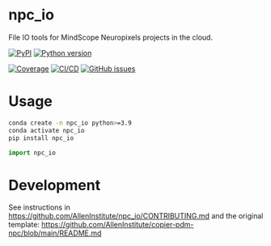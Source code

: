 # npc_io

File IO tools for MindScope Neuropixels projects in the cloud.

[![PyPI](https://img.shields.io/pypi/v/npc_io.svg?label=PyPI&color=blue)](https://pypi.org/project/npc_io/)
[![Python version](https://img.shields.io/pypi/pyversions/npc_io)](https://pypi.org/project/npc_io/)

[![Coverage](https://img.shields.io/codecov/c/github/AllenInstitute/npc_io?logo=codecov)](https://app.codecov.io/github/AllenInstitute/npc_io)
[![CI/CD](https://img.shields.io/github/actions/workflow/status/AllenInstitute/npc_io/publish.yml?label=CI/CD&logo=github)](https://github.com/AllenInstitute/npc_io/actions/workflows/publish.yml)
[![GitHub issues](https://img.shields.io/github/issues/AllenInstitute/npc_io?logo=github)](https://github.com/AllenInstitute/npc_io/issues)

# Usage
```bash
conda create -n npc_io python>=3.9
conda activate npc_io
pip install npc_io
```

```python
import npc_io
```

# Development
See instructions in https://github.com/AllenInstitute/npc_io/CONTRIBUTING.md and the original template: https://github.com/AllenInstitute/copier-pdm-npc/blob/main/README.md